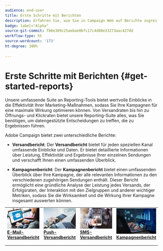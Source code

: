 ```yaml
---
audience: end-user
title: Erste Schritte mit Berichten
description: Erfahren Sie, wie Sie in Campaign Web auf Berichte zugreifen und diese verwalten können.
badge: label="Alpha"
source-git-commit: fb6e389c25aebae8bfc17c4d88e33273aac427dd
workflow-type: ht
source-wordcount: '173'
ht-degree: 100%

---
```


# Erste Schritte mit Berichten {#get-started-reports}

Unsere umfassende Suite an Reporting-Tools bietet wertvolle Einblicke in die Effektivität Ihrer Marketing-Maßnahmen, sodass Sie Ihre Kampagnen für eine maximale Wirkung optimieren können. Von Versandraten bis hin zu Öffnungs- und Klickraten bietet unsere Reporting-Suite alles, was Sie benötigen, um datengestützte Entscheidungen zu treffen, die zu Ergebnissen führen.

Adobe Campaign bietet zwei unterschiedliche Berichte:

* **Versandbericht**: Der **Versandbericht** bietet für jeden speziellen Kanal umfassende Einblicke und Daten. Er bietet detaillierte Informationen über Leistung, Effektivität und Ergebnisse Ihrer einzelnen Sendungen und verschafft Ihnen einen umfassenden Überblick.

* **Kampagnenbericht**: Der **Kampagnenbericht** bietet einen umfassenden Überblick über Ihre Kampagne, der alle relevanten Informationen zu den verschiedenen zugehörigen Sendungen enthält. Dieser Bericht ermöglicht eine gründliche Analyse der Leistung jedes Versands, der Erfolgsraten, der Interaktion mit den Zielgruppen und anderer wichtiger Metriken, sodass Sie die Wirksamkeit und die Wirkung Ihrer Kampagne insgesamt auswerten können.



<table style="table-layout:fixed"><tr style="border: 0;">
<td>
<a href="email-report.md">
<img alt="Lead" src="assets/do-not-localize/email_report.jpeg">
</a>
<div><a href="email-report.md"><strong>E-Mail-Versandbericht</strong>
</div>
<p>
</td>
<td>
<a href="push-report.md">
<img alt="Gelegentlich" src="assets/do-not-localize/push_report.jpeg">
</a>
<div>
<a href="push-report.md"><strong>Push-Versandbericht<strong></strong></a>
</div>
<p></td>
<td>
<a href="sms-report.md">
<img alt="Validierung" src="assets/do-not-localize/sms_report.png">
</a>
<div>
<a href="sms-report.md"><strong> SMS-Versandbericht</strong></a>
</div>
<p>
</td>
<td>
<a href="campaign-reports.md">
<img alt="Validierung" src="assets/do-not-localize/campaign_report.jpeg">
</a>
<div>
<a href="campaign-reports.md"><strong>Kampagnenbericht</strong></a>
</div>
<p>
</td>
</tr></table>
